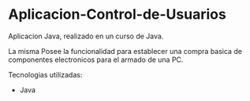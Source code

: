 # Aplicacion-Control-de-Usuarios

Aplicacion Java, realizado en un curso de Java.

La misma Posee la funcionalidad para establecer una compra basica de componentes electronicos para el armado de una PC.

Tecnologias utilizadas:
- Java
